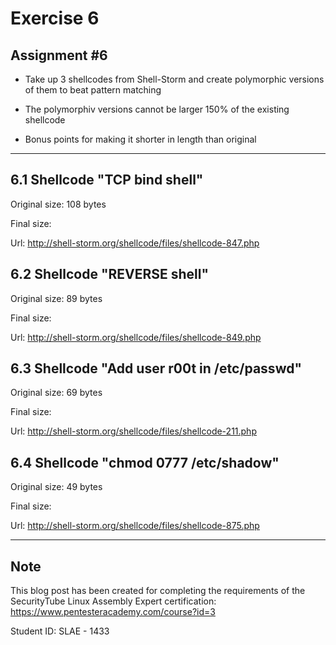 # Exercise 6

## Assignment #6

- Take up 3 shellcodes from Shell-Storm and create polymorphic versions of them to beat pattern matching

- The polymorphiv versions cannot be larger 150% of the existing shellcode

- Bonus points for making it shorter in length than original


---------------------------------------------------


## 6.1 Shellcode "TCP bind shell" 

Original size: 108 bytes

Final size:

Url: http://shell-storm.org/shellcode/files/shellcode-847.php


## 6.2 Shellcode "REVERSE shell"

Original size: 89 bytes

Final size:

Url: http://shell-storm.org/shellcode/files/shellcode-849.php


## 6.3 Shellcode "Add user r00t in /etc/passwd"

Original size: 69 bytes

Final size:

Url: http://shell-storm.org/shellcode/files/shellcode-211.php


## 6.4 Shellcode "chmod 0777 /etc/shadow"

Original size: 49 bytes

Final size:

Url: http://shell-storm.org/shellcode/files/shellcode-875.php


---------------------------------------------------


## Note

This blog post has been created for completing the requirements of the SecurityTube Linux Assembly Expert certification: https://www.pentesteracademy.com/course?id=3

Student ID: SLAE - 1433